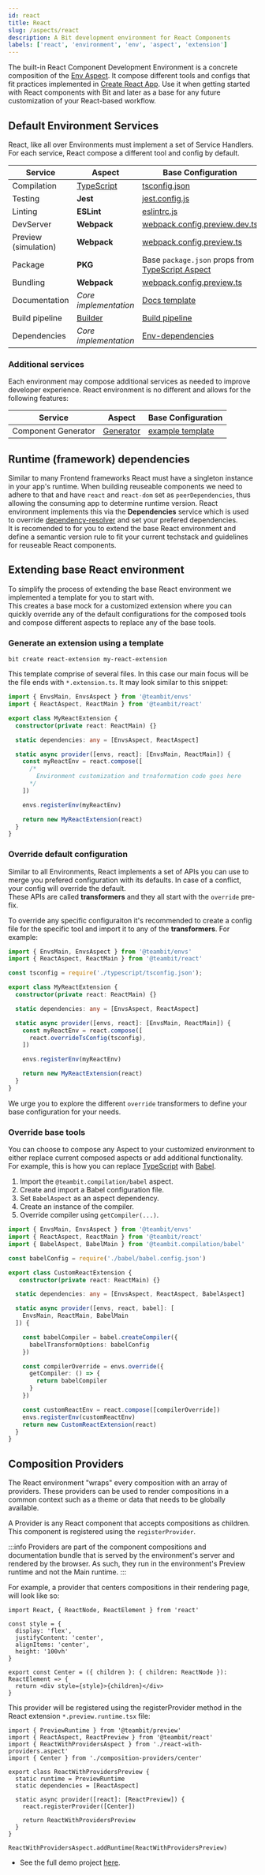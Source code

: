 ```yaml
---
id: react
title: React
slug: /aspects/react
description: A Bit development environment for React Components
labels: ['react', 'environment', 'env', 'aspect', 'extension']
---
```


The built-in React Component Development Environment is a concrete composition of the [Env Aspect](/aspects/envs). It compose different tools and configs that fit practices implemented in [Create React App](https://create-react-app.dev). Use it when getting started with React components with Bit and later as a base for any future customization of your React-based workflow.

## Default Environment Services

React, like all over Environments must implement a set of Service Handlers. For each service, React compose a different tool and config by default.

| Service     | Aspect     | Base Configuration  |
| ----------- | ------------- | ----- |
| Compilation | [TypeScript](/aspects/typescript) | [tsconfig.json](https://bit.dev/teambit/react/react/~code/typescript/tsconfig.json) |
| Testing | **Jest** | [jest.config.js](https://bit.dev/teambit/react/react/~code/jest/jest.config.js) |
| Linting | **ESLint** | [eslintrc.js](https://bit.dev/teambit/react/react/~code/eslint/eslintrc.js) |
| DevServer | **Webpack** | [webpack.config.preview.dev.ts](https://bit.dev/teambit/react/react/~code/webpack/webpack.config.preview.dev.ts) |
| Preview (simulation) | **Webpack** | [webpack.config.preview.ts](https://bit.dev/teambit/react/react/~code/webpack/webpack.config.preview.ts) |
| Package | **PKG** | Base `package.json` props from [TypeScript Aspect](https://bit.dev/teambit/typescript/typescript/~code/typescript.main.runtime.ts) |
| Bundling | **Webpack** | [webpack.config.preview.ts](https://bit.dev/teambit/react/react/~code/webpack/webpack.config.preview.ts) |
| Documentation | *Core implementation* | [Docs template](https://bit.dev/teambit/react/react/~code/docs/index.tsx) |
| Build pipeline | [Builder](aspects/builder) | [Build pipeline](https://bit.dev/teambit/react/react/~code/react.env.ts) |
| Dependencies | *Core implementation*| [Env-dependencies](https://bit.dev/teambit/react/react/~code/react.env.ts) |

### Additional services

Each environment may compose additional services as needed to improve developer experience. React environment is no different and allows for the following features:

| Service     | Aspect     | Base Configuration  |
| ----------- | ------------- | ----- |
| Component Generator | [Generator](/aspects/generator) | [example template](https://bit.dev/teambit/react/react/~code/templates/react-component.ts) |

## Runtime (framework) dependencies

Similar to many Frontend frameworks React must have a singleton instance in your app's runtime. When building reuseable components we need to adhere to that and have `react` and `react-dom` set as `peerDependencies`, thus allowing the consuming app to determine runtime version. React environment implements this via the **Dependencies** service which is used to override [dependency-resolver](/aspects/dependency-resolver) and set your prefered dependencies.  
It is recomended to for you to extend the base React environment and define a semantic version rule to fit your current techstack and guidelines for reuseable React components.

## Extending base React environment

To simplify the process of extending the base React environment we implemented a template for you to start with.  
This creates a base mock for a customized extension where you can quickly override any of the default configurations for the composed tools and compose different aspects to replace any of the base tools.

### Generate an extension using a template

```shell
bit create react-extension my-react-extension
```

This template comprise of several files. In this case our main focus will be the file ends with `*.extension.ts`. It may look similar to this snippet:

```typescript title="my-react-extension.extension.ts"
import { EnvsMain, EnvsAspect } from '@teambit/envs'
import { ReactAspect, ReactMain } from '@teambit/react'

export class MyReactExtension {
  constructor(private react: ReactMain) {}

  static dependencies: any = [EnvsAspect, ReactAspect]

  static async provider([envs, react]: [EnvsMain, ReactMain]) {
    const myReactEnv = react.compose([
      /*
        Environment customization and trnaformation code goes here
      */
    ])

    envs.registerEnv(myReactEnv)

    return new MyReactExtension(react)
  }
}
```

### Override default configuration

Similar to all Environments, React implements a set of APIs you can use to merge you prefered configuration with its defaults. In case of a conflict, your config will override the default.  
These APIs are called **transformers** and they all start with the `override` pre-fix.

To override any specific configuraiton it's recommended to create a config file for the specific tool and import it to any of the **transformers**. For example:

```typescript {4,13} title="Customized TypeScript configuration"
import { EnvsMain, EnvsAspect } from '@teambit/envs'
import { ReactAspect, ReactMain } from '@teambit/react'

const tsconfig = require('./typescript/tsconfig.json');

export class MyReactExtension {
  constructor(private react: ReactMain) {}

  static dependencies: any = [EnvsAspect, ReactAspect]

  static async provider([envs, react]: [EnvsMain, ReactMain]) {
    const myReactEnv = react.compose([
      react.overrideTsConfig(tsconfig),
    ])

    envs.registerEnv(myReactEnv)

    return new MyReactExtension(react)
  }
}
```

We urge you to explore the different `override` transformers to define your base configuration for your needs.

### Override base tools

You can choose to compose any Aspect to your customized environment to either replace current composed aspects or add additional functionality.  
For example, this is how you can replace [TypeScript](/aspects/typescript) with [Babel](/aspects/babel).

1. Import the `@teambit.compilation/babel` aspect.
1. Create and import a Babel configuration file.
1. Set `BabelAspect` as an aspect dependency.
1. Create an instance of the compiler.
1. Override compiler using `getCompiler(...)`.

```typescript {3,5,10-14,16-18,20-24,26} title="Replace Typescript-aspect with Babel aspect"
import { EnvsMain, EnvsAspect } from '@teambit/envs'
import { ReactAspect, ReactMain } from '@teambit/react'
import { BabelAspect, BabelMain } from '@teambit.compilation/babel'

const babelConfig = require('./babel/babel.config.json')

export class CustomReactExtension {
   constructor(private react: ReactMain) {}

  static dependencies: any = [EnvsAspect, ReactAspect, BabelAspect]

  static async provider([envs, react, babel]: [
    EnvsMain, ReactMain, BabelMain
  ]) {

    const babelCompiler = babel.createCompiler({
      babelTransformOptions: babelConfig
    })

    const compilerOverride = envs.override({
      getCompiler: () => {
        return babelCompiler
      }
    })

    const customReactEnv = react.compose([compilerOverride])
    envs.registerEnv(customReactEnv)
    return new CustomReactExtension(react)
  }
}
```

## Composition Providers

The React environment "wraps" every composition with an array of providers.
These providers can be used to render compositions in a common context such as a theme or data that needs to be globally available.

A Provider is any React component that accepts compositions as children. This component is registered using the `registerProvider`.

:::info
Providers are part of the component compositions and documentation bundle that is served by the environment's server and rendered by the browser.
As such, they run in the environment's Preview runtime and not the Main runtime.
:::

For example, a provider that centers compositions in their rendering page, will look like so:

```tsx title="A composition provider example"
import React, { ReactNode, ReactElement } from 'react'

const style = {
  display: 'flex',
  justifyContent: 'center',
  alignItems: 'center',
  height: '100vh'
}

export const Center = ({ children }: { children: ReactNode }): ReactElement => {
  return <div style={style}>{children}</div>
}
```

This provider will be registered using the registerProvider method in the React extension `*.preview.runtime.tsx` file:

```tsx title="react-with-providers.preview.runtime.tsx"
import { PreviewRuntime } from '@teambit/preview'
import { ReactAspect, ReactPreview } from '@teambit/react'
import { ReactWithProvidersAspect } from './react-with-providers.aspect'
import { Center } from './composition-providers/center'

export class ReactWithProvidersPreview {
  static runtime = PreviewRuntime
  static dependencies = [ReactAspect]

  static async provider([react]: [ReactPreview]) {
    react.registerProvider([Center])

    return ReactWithProvidersPreview
  }
}

ReactWithProvidersAspect.addRuntime(ReactWithProvidersPreview)
```

- See the full demo project [here](https://github.com/teambit/react-env-with-providers).
